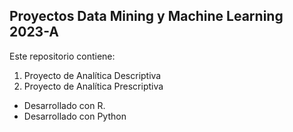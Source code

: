 ## Proyectos Data Mining y Machine Learning 2023-A
 Este repositorio contiene:
1. Proyecto de Analítica Descriptiva
2. Proyecto de Analítica Prescriptiva


- Desarrollado con R.
- Desarrollado con Python
